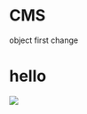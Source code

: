 # CMS
object
first change


<html>
<head>
<title> H1
</title>
</head>
<body>
<h1>hello</h1>
  <img src='http://7xjtx2.com1.z0.glb.clouddn.com/media/cache/0d/89/0d89591d555e549fdca9e7a1f3df4bfb.png'>
</body>
</html>
